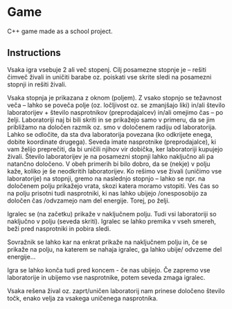 # Game

C++ game made as a school project.

## Instructions

Vsaka igra vsebuje 2 ali več stopenj. Cilj posamezne stopnje je – rešiti čimveč živali in uničiti barabe oz. poiskati vse skrite sledi na posamezni stopnji in rešiti živali.

Vsaka stopnja je prikazana z oknom (poljem). Z vsako stopnjo se težavnost veča – lahko se poveča polje  (oz. ločljivost oz. se zmanjšajo liki) in/ali število laboratorijev + število nasprotnikov (preprodajalcev) in/ali omejimo čas – po želji. Laboratoriji naj bi bili skriti in se prikažejo samo v primeru, da se jim približamo na določen razmik oz. smo v določenem radiju od laboratorija. Lahko se odločite, da sta dva laboratorija povezana (ko odkrijete enega, dobite koordinate drugega). Seveda imate nasprotnike (preprodajalce), ki vam želijo preprečiti, da bi uničili njihov vir dobička, ker laboratoriji kupujejo živali. Število laboratorijev je na posamezni stopnji lahko naključno ali pa natančno določeno. V obeh primerih bi bilo dobro, da se (nekje) v polju kaže, koliko je še neodkritih laboratorijev. Ko rešimo vse živali (uničimo vse laboratorije) na stopnji, gremo na naslednjo stopnjo – lahko se npr. na določenem polju prikažejo vrata, skozi katera moramo vstopiti. Ves čas so na polju prisotni tudi nasprotniki, ki nas lahko ubijejo /onesposobijo za določen čas /odvzamejo nam del energije. Torej, po želji.

Igralec se (na začetku) prikaže v naključnem polju. Tudi vsi laboratoriji so naključno v polju (seveda skriti).  Igralec se lahko premika v vseh smereh, beži pred nasprotniki in pobira sledi.

Sovražnik se lahko kar na enkrat prikaže na naključnem polju in, če se prikaže na polju, na katerem se nahaja igralec, ga lahko ubije/ odvzeme del energije… 

Igra se lahko konča tudi pred koncem - če nas ubijejo. Če zapremo vse laboratorije in ubijemo vse nasprotnike, potem seveda zmaga igralec.  

Vsaka rešena žival oz. zaprt/uničen laboratorij nam prinese določeno število točk, enako velja za vsakega uničenega nasprotnika.